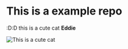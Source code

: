# This is a example repo

:D:D
this is a cute cat **Eddie**

![This is a cute cat](https://media1.giphy.com/media/11s7Ke7jcNxCHS/giphy.gif)

